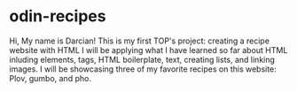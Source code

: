 # odin-recipes
Hi, My name is Darcian!
This is my first TOP's project: creating a recipe website with HTML
I will be applying what I have learned so far about HTML
inluding elements, tags, HTML boilerplate, text, creating lists, and linking images.
I will be showcasing three of my favorite recipes on this website: Plov, gumbo, and pho. 